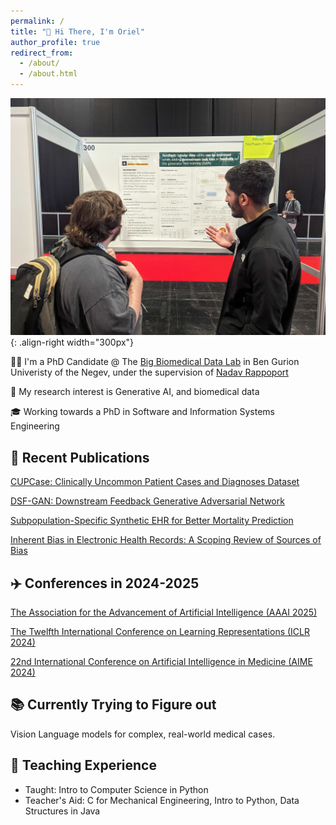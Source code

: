 ```yaml
---
permalink: /
title: "👋 Hi There, I'm Oriel"
author_profile: true
redirect_from: 
  - /about/
  - /about.html
---
```


![iclr conference oriel](/images/iclr-poster.jpg){: .align-right width="300px"}

👨‍🎓 I'm a PhD Candidate @ The [Big Biomedical Data Lab](https://nadavrap.com) in Ben Gurion Univeristy of the Negev, under the supervision of [Nadav Rappoport](https://scholar.google.com/citations?user=zL-QE0cAAAAJ&hl=en&inst=2200037940676332253&oi=ao)

🔬 My research interest is Generative AI, and biomedical data

🎓 Working towards a PhD in Software and Information Systems Engineering

## 📜 Recent Publications

[CUPCase: Clinically Uncommon Patient Cases and Diagnoses Dataset](https://arxiv.org/pdf/2503.06204)

[DSF-GAN: Downstream Feedback Generative Adversarial Network](https://openreview.net/forum?id=Vfp8jhwcCc)

[Subpopulation-Specific Synthetic EHR for Better Mortality Prediction](https://arxiv.org/abs/2305.16363)

[Inherent Bias in Electronic Health Records: A Scoping Review of Sources of Bias](https://www.medrxiv.org/content/10.1101/2024.04.09.24305594v1)

## ✈️ Conferences in 2024-2025

[The Association for the Advancement of Artificial Intelligence (AAAI 2025)](https://aaai.org/conference/aaai/aaai-25/)

[The Twelfth International Conference on Learning Representations (ICLR 2024)](https://iclr.cc/)

[22nd International Conference on Artificial Intelligence in Medicine (AIME 2024)](https://aime24.aimedicine.info/)

## 📚 Currently Trying to Figure out

Vision Language models for complex, real-world medical cases.
## 📘 Teaching Experience

* Taught: Intro to Computer Science in Python
* Teacher's Aid: C for Mechanical Engineering, Intro to Python, Data Structures in Java

